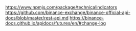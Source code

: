 https://www.npmjs.com/package/technicalindicators
https://github.com/binance-exchange/binance-official-api-docs/blob/master/rest-api.md
https://binance-docs.github.io/apidocs/futures/en/#change-log